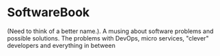 # SoftwareBook
(Need to think of a better name.). A musing about software problems and possible solutions. The problems with DevOps, micro services, "clever" developers and everything in between
